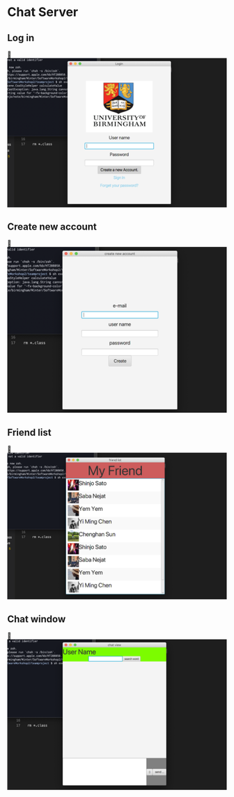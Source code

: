# Chat Server

## Log in
![log in](images/login.png)

## Create new account
![create new account](images/create.png)

## Friend list
![friend list](images/friend.png)

## Chat window
![chat window](images/chat.png)
